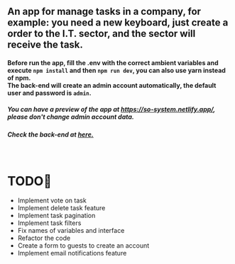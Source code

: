 <h2>An app for manage tasks in a company, for example: you need a new keyboard, just create a order to the I.T. sector, and the sector will receive the task.</h2>

<h4>Before run the app, fill the .env with the correct ambient variables and execute <code>npm install</code> and then  <code>npm run dev</code>, you can also use yarn instead of npm.</br>
The back-end will create an admin account automatically, the default user and password is <code>admin</code>.
</h4>

<h5>You can have a preview of the app at <a href="https://so-system.netlify.app/">https://so-system.netlify.app/</a>, please don't change admin account data.</h5>

<h5>Check the back-end at <a href="https://github.com/ChrisCoy/service-order-system-backend">here.</a></h5>
</br>

<h1>TODO🐍</h1>

<ul>
  <li>Implement vote on task</li>
  <li>Implement delete task feature</li>
  <li>Implement task pagination</li>
  <li>Implement task filters</li>
  <li>Fix names of variables and interface</li>
  <li>Refactor the code</li>
  <li>Create a form to guests to create an account</li>
  <li>Implement email notifications feature</li>
</ul>
